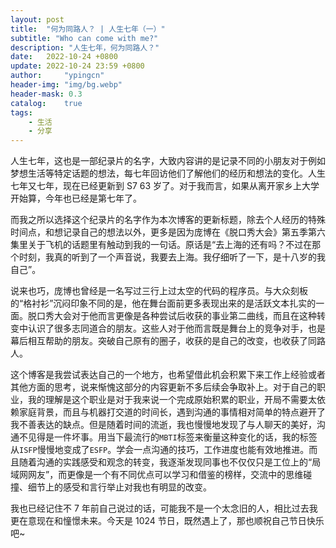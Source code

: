 ```yaml
---
layout: post
title:  "何为同路人？ | 人生七年（一）"
subtitle: "Who can come with me?"
description: "人生七年，何为同路人？"
date:   2022-10-24 +0800
update: 2022-10-24 23:59 +0800
author:     "ypingcn"
header-img: "img/bg.webp"
header-mask: 0.3
catalog:    true
tags:
    - 生活
    - 分享
---
```


人生七年，这也是一部纪录片的名字，大致内容讲的是记录不同的小朋友对于例如梦想生活等特定话题的想法，每七年回访他们了解他们的经历和想法的变化。人生七年又七年，现在已经更新到 S7 63 岁了。对于我而言，如果从离开家乡上大学开始算，今年也已经是第七年了。

而我之所以选择这个纪录片的名字作为本次博客的更新标题，除去个人经历的特殊时间点，和想记录自己的想法以外，更多是因为庞博在《脱口秀大会》第五季第六集里关于飞机的话题里有触动到我的一句话。原话是“去上海的还有吗？不过在那个时刻，我真的听到了一个声音说，我要去上海。我仔细听了一下，是十八岁的我自己”。

说来也巧，庞博也曾经是一名写过三行上过太空的代码的程序员。与大众刻板的“格衬衫”沉闷印象不同的是，他在舞台面前更多表现出来的是活跃文本扎实的一面。脱口秀大会对于他而言更像是各种尝试后收获的事业第二曲线，而且在这种转变中认识了很多志同道合的朋友。这些人对于他而言既是舞台上的竞争对手，也是幕后相互帮助的朋友。突破自己原有的圈子，收获的是自己的改变，也收获了同路人。

这个博客是我尝试表达自己的一个地方，也希望借此机会积累下来工作上经验或者其他方面的思考，说来惭愧这部分的内容更新不多后续会争取补上。对于自己的职业，我的理解是这个职业是对于我来说一个完成原始积累的职业，开局不需要太依赖家庭背景，而且与机器打交道的时间长，遇到沟通的事情相对简单的特点避开了我不善表达的缺点。但是随着时间的流逝，我也慢慢地发现了与人聊天的美好，沟通不见得是一件坏事。用当下最流行的``` MBTI ```标签来衡量这种变化的话，我的标签从``` ISFP ```慢慢地变成了``` ESFP ```。学会一点沟通的技巧，工作进度也能有效地推进。而且随着沟通的实践感受和观念的转变，我逐渐发现同事也不仅仅只是工位上的“局域网网友”，而更像是一个有不同优点可以学习和借鉴的榜样，交流中的思维碰撞、细节上的感受和言行举止对我也有明显的改变。

我也已经记住不 7 年前自己说过的话，可能我不是一个太念旧的人，相比过去我更在意现在和憧憬未来。今天是 1024 节日，既然遇上了，那也顺祝自己节日快乐吧~
